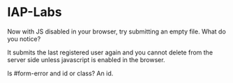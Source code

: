 # IAP-Labs

Now with JS disabled in your browser, try submitting an empty file. What do you notice?

It submits the last registered user again and you cannot delete from the server side unless javascript is enabled in the browser.

Is #form-error and id or class?
An id.